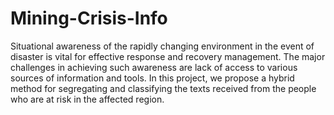 # Mining-Crisis-Info
Situational awareness of the rapidly changing environment in the event of disaster is vital for effective response and recovery management. The major challenges in achieving such awareness are lack of access to various sources of information and tools. In this project, we propose a hybrid method for segregating and classifying the texts received from the people who are at risk in the affected region. 
